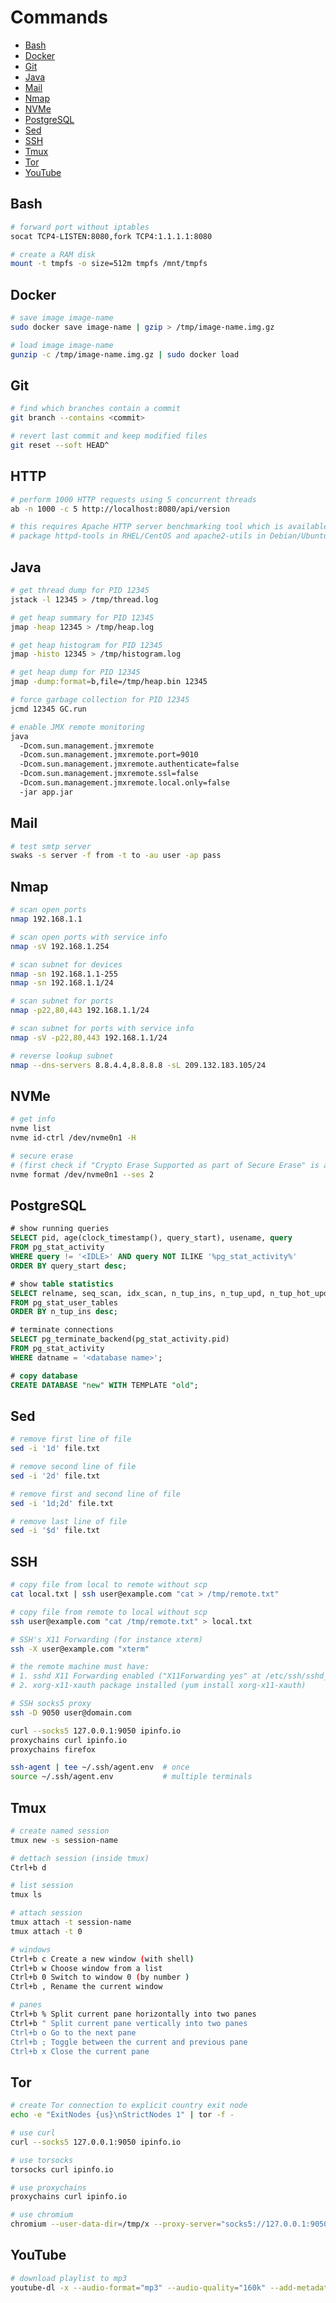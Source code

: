 # Commands

- [Bash](#bash)
- [Docker](#docker)
- [Git](#git)
- [Java](#java)
- [Mail](#mail)
- [Nmap](#nmap)
- [NVMe](#nvme)
- [PostgreSQL](#postgresql)
- [Sed](#sed)
- [SSH](#ssh)
- [Tmux](#tmux)
- [Tor](#tor)
- [YouTube](#youtube)


## Bash

```bash
# forward port without iptables
socat TCP4-LISTEN:8080,fork TCP4:1.1.1.1:8080
```

```bash
# create a RAM disk
mount -t tmpfs -o size=512m tmpfs /mnt/tmpfs
```

## Docker

```bash
# save image image-name
sudo docker save image-name | gzip > /tmp/image-name.img.gz
```

```bash
# load image image-name
gunzip -c /tmp/image-name.img.gz | sudo docker load 
```


## Git

```bash
# find which branches contain a commit
git branch --contains <commit>
```

```bash
# revert last commit and keep modified files
git reset --soft HEAD^
```


## HTTP

``` bash
# perform 1000 HTTP requests using 5 concurrent threads
ab -n 1000 -c 5 http://localhost:8080/api/version

# this requires Apache HTTP server benchmarking tool which is available though
# package httpd-tools in RHEL/CentOS and apache2-utils in Debian/Ubuntu
```


## Java

```bash
# get thread dump for PID 12345
jstack -l 12345 > /tmp/thread.log
```

```bash
# get heap summary for PID 12345
jmap -heap 12345 > /tmp/heap.log
```

```bash
# get heap histogram for PID 12345
jmap -histo 12345 > /tmp/histogram.log
```

```bash
# get heap dump for PID 12345
jmap -dump:format=b,file=/tmp/heap.bin 12345
```

```bash
# force garbage collection for PID 12345
jcmd 12345 GC.run
```

```bash
# enable JMX remote monitoring
java
  -Dcom.sun.management.jmxremote
  -Dcom.sun.management.jmxremote.port=9010
  -Dcom.sun.management.jmxremote.authenticate=false
  -Dcom.sun.management.jmxremote.ssl=false
  -Dcom.sun.management.jmxremote.local.only=false
  -jar app.jar
```

## Mail

```bash
# test smtp server
swaks -s server -f from -t to -au user -ap pass
```

## Nmap

```bash
# scan open ports
nmap 192.168.1.1
```

```bash
# scan open ports with service info
nmap -sV 192.168.1.254
```

```bash
# scan subnet for devices
nmap -sn 192.168.1.1-255
nmap -sn 192.168.1.1/24
```

```bash
# scan subnet for ports
nmap -p22,80,443 192.168.1.1/24
```

```bash
# scan subnet for ports with service info
nmap -sV -p22,80,443 192.168.1.1/24
```

```bash
# reverse lookup subnet
nmap --dns-servers 8.8.4.4,8.8.8.8 -sL 209.132.183.105/24
```

## NVMe

```bash
# get info
nvme list
nvme id-ctrl /dev/nvme0n1 -H
```

```bash
# secure erase
# (first check if "Crypto Erase Supported as part of Secure Erase" is available)
nvme format /dev/nvme0n1 --ses 2
```


## PostgreSQL

```sql
# show running queries
SELECT pid, age(clock_timestamp(), query_start), usename, query
FROM pg_stat_activity 
WHERE query != '<IDLE>' AND query NOT ILIKE '%pg_stat_activity%' 
ORDER BY query_start desc;
```

```sql
# show table statistics
SELECT relname, seq_scan, idx_scan, n_tup_ins, n_tup_upd, n_tup_hot_upd, n_tup_del, n_tup_newpage_upd, autovacuum_count, last_autovacuum
FROM pg_stat_user_tables
ORDER BY n_tup_ins desc;
```

```sql
# terminate connections
SELECT pg_terminate_backend(pg_stat_activity.pid)
FROM pg_stat_activity
WHERE datname = '<database name>';
```

```sql
# copy database
CREATE DATABASE "new" WITH TEMPLATE "old";
```


## Sed

```bash
# remove first line of file
sed -i '1d' file.txt

# remove second line of file
sed -i '2d' file.txt

# remove first and second line of file
sed -i '1d;2d' file.txt

# remove last line of file
sed -i '$d' file.txt
```


## SSH

```bash
# copy file from local to remote without scp
cat local.txt | ssh user@example.com "cat > /tmp/remote.txt"
```

```bash
# copy file from remote to local without scp
ssh user@example.com "cat /tmp/remote.txt" > local.txt
```

```bash
# SSH's X11 Forwarding (for instance xterm)
ssh -X user@example.com "xterm"

# the remote machine must have:
# 1. sshd X11 Forwarding enabled ("X11Forwarding yes" at /etc/ssh/sshd_config)
# 2. xorg-x11-xauth package installed (yum install xorg-x11-xauth)
```

```bash
# SSH socks5 proxy
ssh -D 9050 user@domain.com

curl --socks5 127.0.0.1:9050 ipinfo.io
proxychains curl ipinfo.io
proxychains firefox
```

```bash
ssh-agent | tee ~/.ssh/agent.env  # once
source ~/.ssh/agent.env           # multiple terminals
```

## Tmux

```bash
# create named session
tmux new -s session-name
```

```bash
# dettach session (inside tmux)
Ctrl+b d
```

```bash
# list session
tmux ls
```

```bash
# attach session
tmux attach -t session-name
tmux attach -t 0
```

```bash
# windows
Ctrl+b c Create a new window (with shell)
Ctrl+b w Choose window from a list
Ctrl+b 0 Switch to window 0 (by number )
Ctrl+b , Rename the current window
```

```bash
# panes
Ctrl+b % Split current pane horizontally into two panes
Ctrl+b " Split current pane vertically into two panes
Ctrl+b o Go to the next pane
Ctrl+b ; Toggle between the current and previous pane
Ctrl+b x Close the current pane
```


## Tor

```bash
# create Tor connection to explicit country exit node
echo -e "ExitNodes {us}\nStrictNodes 1" | tor -f -
```

```bash
# use curl
curl --socks5 127.0.0.1:9050 ipinfo.io
```

```bash
# use torsocks
torsocks curl ipinfo.io
```

```bash
# use proxychains
proxychains curl ipinfo.io
```

```bash
# use chromium
chromium --user-data-dir=/tmp/x --proxy-server="socks5://127.0.0.1:9050"
```

## YouTube

```bash
# download playlist to mp3
youtube-dl -x --audio-format="mp3" --audio-quality="160k" --add-metadata --continue "https://www.youtube.com/playlist?list=PL7x1NEEwqJNvSGCXac6zGxERF9CDcsOK9"
```
